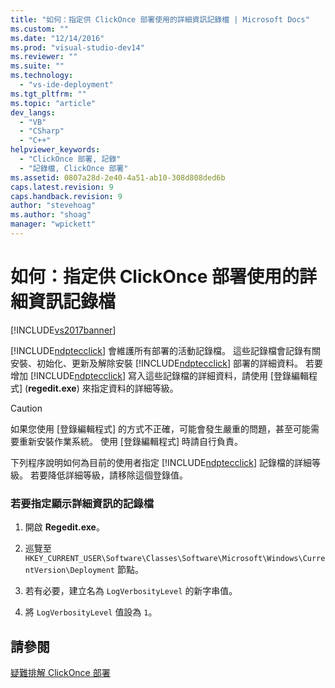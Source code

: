```yaml
---
title: "如何：指定供 ClickOnce 部署使用的詳細資訊記錄檔 | Microsoft Docs"
ms.custom: ""
ms.date: "12/14/2016"
ms.prod: "visual-studio-dev14"
ms.reviewer: ""
ms.suite: ""
ms.technology: 
  - "vs-ide-deployment"
ms.tgt_pltfrm: ""
ms.topic: "article"
dev_langs: 
  - "VB"
  - "CSharp"
  - "C++"
helpviewer_keywords: 
  - "ClickOnce 部署, 記錄"
  - "記錄檔, ClickOnce 部署"
ms.assetid: 0807a28d-2e40-4a51-ab10-308d808ded6b
caps.latest.revision: 9
caps.handback.revision: 9
author: "stevehoag"
ms.author: "shoag"
manager: "wpickett"
---
```

# 如何：指定供 ClickOnce 部署使用的詳細資訊記錄檔
[!INCLUDE[vs2017banner](../code-quality/includes/vs2017banner.md)]

[!INCLUDE[ndptecclick](../deployment/includes/ndptecclick_md.md)] 會維護所有部署的活動記錄檔。  這些記錄檔會記錄有關安裝、初始化、更新及解除安裝 [!INCLUDE[ndptecclick](../deployment/includes/ndptecclick_md.md)] 部署的詳細資料。  若要增加 [!INCLUDE[ndptecclick](../deployment/includes/ndptecclick_md.md)] 寫入這些記錄檔的詳細資料，請使用 \[登錄編輯程式\] \(**regedit.exe**\) 來指定資料的詳細等級。  
  
> [!CAUTION]
>  如果您使用 \[登錄編輯程式\] 的方式不正確，可能會發生嚴重的問題，甚至可能需要重新安裝作業系統。  使用 \[登錄編輯程式\] 時請自行負責。  
  
 下列程序說明如何為目前的使用者指定 [!INCLUDE[ndptecclick](../deployment/includes/ndptecclick_md.md)] 記錄檔的詳細等級。  若要降低詳細等級，請移除這個登錄值。  
  
### 若要指定顯示詳細資訊的記錄檔  
  
1.  開啟 **Regedit.exe**。  
  
2.  巡覽至 `HKEY_CURRENT_USER\Software\Classes\Software\Microsoft\Windows\CurrentVersion\Deployment` 節點。  
  
3.  若有必要，建立名為 `LogVerbosityLevel` 的新字串值。  
  
4.  將 `LogVerbosityLevel` 值設為 `1`。  
  
## 請參閱  
 [疑難排解 ClickOnce 部署](../deployment/troubleshooting-clickonce-deployments.md)